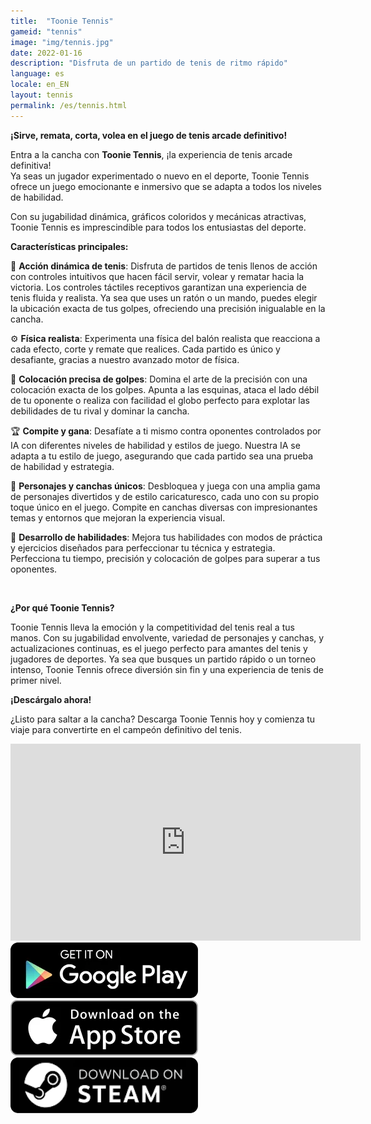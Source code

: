 ```yaml
---
title:  "Toonie Tennis"
gameid: "tennis"
image: "img/tennis.jpg"
date: 2022-01-16
description: "Disfruta de un partido de tenis de ritmo rápido"
language: es
locale: en_EN
layout: tennis
permalink: /es/tennis.html
---
```


**¡Sirve, remata, corta, volea en el juego de tenis arcade definitivo!**

Entra a la cancha con **Toonie Tennis**, ¡la experiencia de tenis arcade definitiva!  
Ya seas un jugador experimentado o nuevo en el deporte, Toonie Tennis ofrece un juego emocionante e inmersivo que se adapta a todos los niveles de habilidad.

Con su jugabilidad dinámica, gráficos coloridos y mecánicas atractivas, Toonie Tennis es imprescindible para todos los entusiastas del deporte.

**Características principales:**

🎾 **Acción dinámica de tenis**: Disfruta de partidos de tenis llenos de acción con controles intuitivos que hacen fácil servir, volear y rematar hacia la victoria. Los controles táctiles receptivos garantizan una experiencia de tenis fluida y realista. Ya sea que uses un ratón o un mando, puedes elegir la ubicación exacta de tus golpes, ofreciendo una precisión inigualable en la cancha.

⚙️ **Física realista**: Experimenta una física del balón realista que reacciona a cada efecto, corte y remate que realices. Cada partido es único y desafiante, gracias a nuestro avanzado motor de física.

🎯 **Colocación precisa de golpes**: Domina el arte de la precisión con una colocación exacta de los golpes. Apunta a las esquinas, ataca el lado débil de tu oponente o realiza con facilidad el globo perfecto para explotar las debilidades de tu rival y dominar la cancha.

🏆 **Compite y gana**: Desafíate a ti mismo contra oponentes controlados por IA con diferentes niveles de habilidad y estilos de juego. Nuestra IA se adapta a tu estilo de juego, asegurando que cada partido sea una prueba de habilidad y estrategia.

🤩 **Personajes y canchas únicos**: Desbloquea y juega con una amplia gama de personajes divertidos y de estilo caricaturesco, cada uno con su propio toque único en el juego. Compite en canchas diversas con impresionantes temas y entornos que mejoran la experiencia visual.

💪 **Desarrollo de habilidades**: Mejora tus habilidades con modos de práctica y ejercicios diseñados para perfeccionar tu técnica y estrategia. Perfecciona tu tiempo, precisión y colocación de golpes para superar a tus oponentes.

<br/>

**¿Por qué Toonie Tennis?**

Toonie Tennis lleva la emoción y la competitividad del tenis real a tus manos. Con su jugabilidad envolvente, variedad de personajes y canchas, y actualizaciones continuas, es el juego perfecto para amantes del tenis y jugadores de deportes. Ya sea que busques un partido rápido o un torneo intenso, Toonie Tennis ofrece diversión sin fin y una experiencia de tenis de primer nivel.

**¡Descárgalo ahora!**

¿Listo para saltar a la cancha? Descarga Toonie Tennis hoy y comienza tu viaje para convertirte en el campeón definitivo del tenis.


<div class="video-container">
    <iframe width="560" height="315" src="https://www.youtube.com/embed/RcJv_bxShWc" frameborder="0"
            allow="autoplay; encrypted-media" allowfullscreen></iframe>
</div>
<div class="download-buttons">
    <a target="_blank"
       href="https://play.google.com/store/apps/details?id=com.rGyani.Tennis">
        <img class="link" src="/img/ui/playstore.png"></a>
    <a  target="_blank"
       href="https://apps.apple.com/us/app/toonie-tennis/id1610304081">
        <img class="link" src="/img/ui/appstore.png"></a>
</div>
<div class="download-buttons">
    <a target="_blank"
       href="https://store.steampowered.com/app/3084510/Toonie_Tennis/">
        <img class="link" src="/img/ui/steam.png"></a>
</div>


<div class="keywords" style="visibility: hidden; height: 0; width: 0; overflow: hidden;">
survival, parkour, cliff, puzzles, wildlife encounters, adventure, wilderness, nature, rope swing, ledge jumping, third-person exploration, immersive exploration, breathtaking landscapes, parkour mechanics, cliff climbing, rope swinging, ledge jumping, stamina management, fluid parkour, climbing simulator, obstacle navigation, terrain mastery, action exploration, realistic physics, dangerous leaps, timed actions, parkour survival, ledge grabbing
</div>